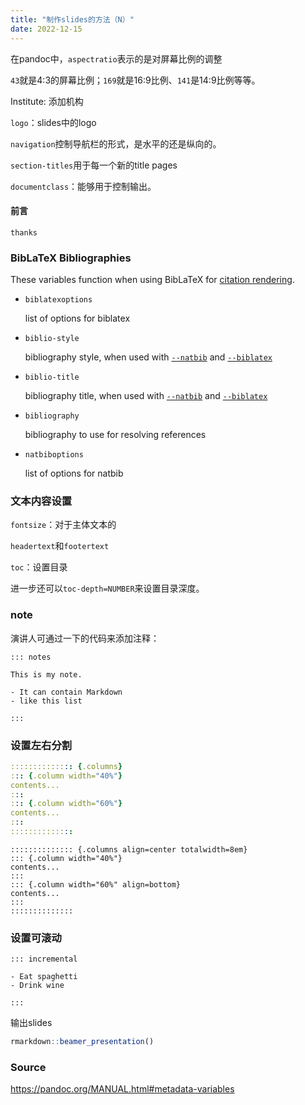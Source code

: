 ```yaml
---
title: "制作slides的方法（N）"
date: 2022-12-15
---
```




在pandoc中，`aspectratio`表示的是对屏幕比例的调整

`43`就是4:3的屏幕比例；`169`就是16:9比例、`141`是14:9比例等等。

Institute: 添加机构

`logo`：slides中的logo

`navigation`控制导航栏的形式，是水平的还是纵向的。

`section-titles`用于每一个新的title pages

`documentclass`：能够用于控制输出。



#### 前言

`thanks`





### BibLaTeX Bibliographies

These variables function when using BibLaTeX for [citation rendering](https://pandoc.org/MANUAL.html#citation-rendering-1).

- `biblatexoptions`

  list of options for biblatex

- `biblio-style`

  bibliography style, when used with [`--natbib`](https://pandoc.org/MANUAL.html#option--natbib) and [`--biblatex`](https://pandoc.org/MANUAL.html#option--biblatex)

- `biblio-title`

  bibliography title, when used with [`--natbib`](https://pandoc.org/MANUAL.html#option--natbib) and [`--biblatex`](https://pandoc.org/MANUAL.html#option--biblatex)

- `bibliography`

  bibliography to use for resolving references

- `natbiboptions`

  list of options for natbib





### 文本内容设置

`fontsize`：对于主体文本的

`headertext`和`footertext`

`toc`：设置目录

进一步还可以`toc-depth=NUMBER`来设置目录深度。





### note

演讲人可通过一下的代码来添加注释：

```
::: notes

This is my note.

- It can contain Markdown
- like this list

:::
```



### 设置左右分割



```yaml
:::::::::::::: {.columns}
::: {.column width="40%"}
contents...
:::
::: {.column width="60%"}
contents...
:::
::::::::::::::
```



```
:::::::::::::: {.columns align=center totalwidth=8em}
::: {.column width="40%"}
contents...
:::
::: {.column width="60%" align=bottom}
contents...
:::
::::::::::::::
```

### 设置可滚动

```
::: incremental

- Eat spaghetti
- Drink wine

:::
```



输出slides

```R
rmarkdown::beamer_presentation()
```







### Source

https://pandoc.org/MANUAL.html#metadata-variables

